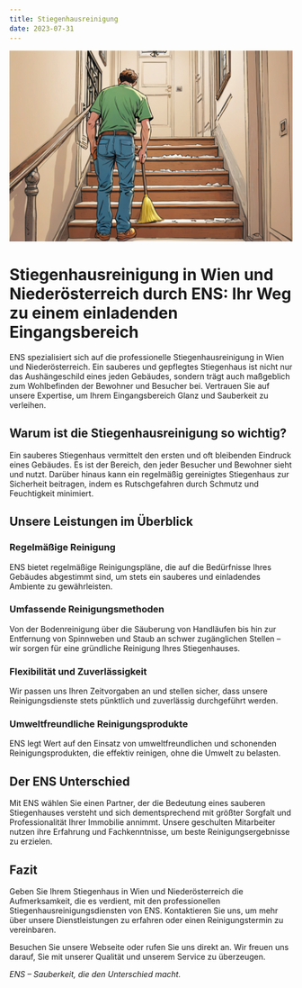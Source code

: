 ```yaml
---
title: Stiegenhausreinigung
date: 2023-07-31
---
```


![](./banner.png)

# Stiegenhausreinigung in Wien und Niederösterreich durch ENS: Ihr Weg zu einem einladenden Eingangsbereich

ENS spezialisiert sich auf die professionelle Stiegenhausreinigung in Wien und Niederösterreich. Ein sauberes und gepflegtes Stiegenhaus ist nicht nur das Aushängeschild eines jeden Gebäudes, sondern trägt auch maßgeblich zum Wohlbefinden der Bewohner und Besucher bei. Vertrauen Sie auf unsere Expertise, um Ihrem Eingangsbereich Glanz und Sauberkeit zu verleihen.

## Warum ist die Stiegenhausreinigung so wichtig?

Ein sauberes Stiegenhaus vermittelt den ersten und oft bleibenden Eindruck eines Gebäudes. Es ist der Bereich, den jeder Besucher und Bewohner sieht und nutzt. Darüber hinaus kann ein regelmäßig gereinigtes Stiegenhaus zur Sicherheit beitragen, indem es Rutschgefahren durch Schmutz und Feuchtigkeit minimiert.

## Unsere Leistungen im Überblick

### Regelmäßige Reinigung

ENS bietet regelmäßige Reinigungspläne, die auf die Bedürfnisse Ihres Gebäudes abgestimmt sind, um stets ein sauberes und einladendes Ambiente zu gewährleisten.

### Umfassende Reinigungsmethoden

Von der Bodenreinigung über die Säuberung von Handläufen bis hin zur Entfernung von Spinnweben und Staub an schwer zugänglichen Stellen – wir sorgen für eine gründliche Reinigung Ihres Stiegenhauses.

### Flexibilität und Zuverlässigkeit

Wir passen uns Ihren Zeitvorgaben an und stellen sicher, dass unsere Reinigungsdienste stets pünktlich und zuverlässig durchgeführt werden.

### Umweltfreundliche Reinigungsprodukte

ENS legt Wert auf den Einsatz von umweltfreundlichen und schonenden Reinigungsprodukten, die effektiv reinigen, ohne die Umwelt zu belasten.

## Der ENS Unterschied

Mit ENS wählen Sie einen Partner, der die Bedeutung eines sauberen Stiegenhauses versteht und sich dementsprechend mit größter Sorgfalt und Professionalität Ihrer Immobilie annimmt. Unsere geschulten Mitarbeiter nutzen ihre Erfahrung und Fachkenntnisse, um beste Reinigungsergebnisse zu erzielen.

## Fazit

Geben Sie Ihrem Stiegenhaus in Wien und Niederösterreich die Aufmerksamkeit, die es verdient, mit den professionellen Stiegenhausreinigungsdiensten von ENS. Kontaktieren Sie uns, um mehr über unsere Dienstleistungen zu erfahren oder einen Reinigungstermin zu vereinbaren.

Besuchen Sie unsere Webseite oder rufen Sie uns direkt an. Wir freuen uns darauf, Sie mit unserer Qualität und unserem Service zu überzeugen.

_ENS – Sauberkeit, die den Unterschied macht._
